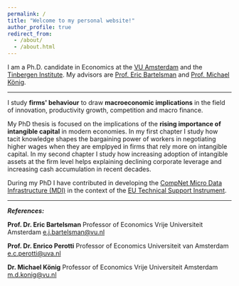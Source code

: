 ```yaml
---
permalink: /
title: "Welcome to my personal website!"
author_profile: true
redirect_from: 
  - /about/
  - /about.html
---
```



I am a Ph.D. candidate in Economics at the [VU Amsterdam](https://vu.nl/en/about-vu/faculties/school-of-business-and-economics/departments/economics) and the [Tinbergen Institute](https://www.tinbergen.nl/home). My advisors are [Prof. Eric Bartelsman](https://tinbergen.nl/person/59/eric-bartelsman) and [Prof. Michael König](https://research.vu.nl/en/persons/michael-konig). 
   
---

I study **firms' behaviour** to draw **macroeconomic implications** in the field of innovation, productivity growth, competition and macro finance.  

My PhD thesis is focused on the implications of the **rising importance of intangible capital** in modern economies. In my first chapter I study how tacit knowledge shapes the bargaining power of workers in negotiating higher wages when they are emplpyed in firms that rely more on intangible capital. In my second chapter I study how increasing adoption of intangible assets at the firm level helps explaining declining corporate leverage and increasing cash accumulation in recent decades.

During my PhD I have contributed in developing the [CompNet Micro Data Infrastructure (MDI)](https://www.comp-net.org/eu-technical-support-instrument-tsi/data/) in the context of the [EU Technical Support Instrument](https://www.comp-net.org/eu-technical-support-instrument-tsi/overview/).

---

***References:***    

**Prof. Dr. Eric Bartelsman**
Professor of Economics
Vrije Universiteit Amsterdam
e.j.bartelsman@vu.nl

**Prof. Dr. Enrico Perotti**
Professor of Economics
Universiteit van Amsterdam
e.c.perotti@uva.nl 

**Dr. Michael König**
Professor of Economics
Vrije Universiteit Amsterdam
m.d.konig@vu.nl

